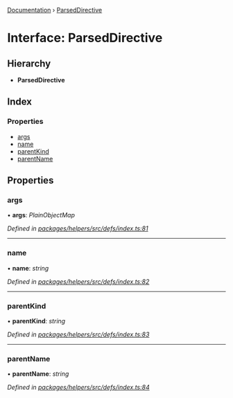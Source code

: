[Documentation](../README.md) › [ParsedDirective](parseddirective.md)

# Interface: ParsedDirective

## Hierarchy

* **ParsedDirective**

## Index

### Properties

* [args](parseddirective.md#args)
* [name](parseddirective.md#name)
* [parentKind](parseddirective.md#parentkind)
* [parentName](parseddirective.md#parentname)

## Properties

###  args

• **args**: *PlainObjectMap*

*Defined in [packages/helpers/src/defs/index.ts:81](https://github.com/badbatch/graphql-box/blob/4b3e24f/packages/helpers/src/defs/index.ts#L81)*

___

###  name

• **name**: *string*

*Defined in [packages/helpers/src/defs/index.ts:82](https://github.com/badbatch/graphql-box/blob/4b3e24f/packages/helpers/src/defs/index.ts#L82)*

___

###  parentKind

• **parentKind**: *string*

*Defined in [packages/helpers/src/defs/index.ts:83](https://github.com/badbatch/graphql-box/blob/4b3e24f/packages/helpers/src/defs/index.ts#L83)*

___

###  parentName

• **parentName**: *string*

*Defined in [packages/helpers/src/defs/index.ts:84](https://github.com/badbatch/graphql-box/blob/4b3e24f/packages/helpers/src/defs/index.ts#L84)*
